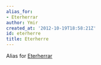 ```yaml
---
alias_for:
- Eterherrar
author: Ymir
created_at: '2012-10-19T18:58:21Z'
id: eterherre
title: Eterherre
---
```

Alias for [Eterherrar]

  [Eterherrar]: Eterherrar